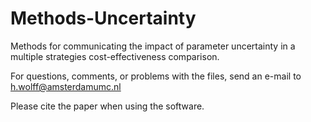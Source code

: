# Methods-Uncertainty
Methods for communicating the impact of parameter uncertainty in a multiple strategies cost-effectiveness comparison.

For questions, comments, or problems with the files, send an e-mail to h.wolff@amsterdamumc.nl

Please cite the paper when using the software.

